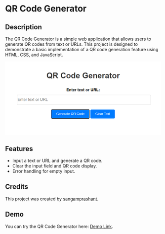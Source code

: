 # QR Code Generator

## Description

The QR Code Generator is a simple web application that allows users to generate QR codes from text or URLs. This project is designed to demonstrate a basic implementation of a QR code generation feature using HTML, CSS, and JavaScript.

![QR Code Generator Screenshot](./sccc.png)

## Features

- Input a text or URL and generate a QR code.
- Clear the input field and QR code display.
- Error handling for empty input.

## Credits

This project was created by [sangamprashant](https://github.com/sangamprashant).
## Demo

You can try the QR Code Generator here: [Demo Link](https://sangamprashant.github.io/QRCode_Generator).
